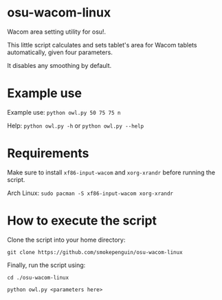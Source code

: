 # osu-wacom-linux
Wacom area setting utility for osu!.

This little script calculates and sets tablet's area for Wacom tablets automatically, given four parameters.

It disables any smoothing by default.

# Example use

Example use: `python owl.py 50 75 75 n`

Help: `python owl.py -h` or `python owl.py --help`


# Requirements
Make sure to install `xf86-input-wacom` and `xorg-xrandr` before running the script.

Arch Linux:
`sudo pacman -S xf86-input-wacom xorg-xrandr`

# How to execute the script
Clone the script into your home directory:

`git clone https://github.com/smokepenguin/osu-wacom-linux`

Finally, run the script using: 

`cd ./osu-wacom-linux`

`python owl.py <parameters here>`

